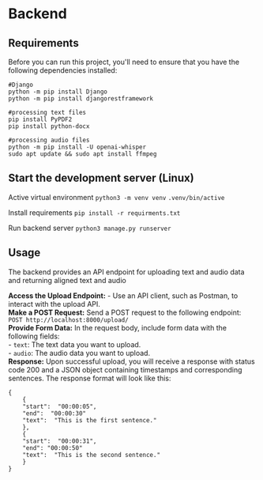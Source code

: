 # Backend


## Requirements

Before you can run this project, you'll need to ensure that you have the following dependencies installed:
```
#Django
python -m pip install Django
python -m pip install djangorestframework

#processing text files
pip install PyPDF2
pip install python-docx

#processing audio files
python -m pip install -U openai-whisper
sudo apt update && sudo apt install ffmpeg
```

## Start the development server  (Linux)

Active virtual environment
`python3 -m venv venv`
`.venv/bin/active`

Install requirements
`pip install -r requirments.txt`

Run backend server
`python3 manage.py runserver`

## Usage
The backend provides an API endpoint for uploading text and audio data and returning aligned text and audio

**Access the Upload Endpoint:**  - Use an API client, such as Postman, to interact with the upload API.  
**Make a POST Request:** Send a POST request to the following endpoint: ``` POST http://localhost:8000/upload/ ```    
**Provide Form Data:**  In the request body, include form data with the following fields:    
	-  `text`: The text data you want to upload.    
	-  `audio`: The audio data you want to upload.   
**Response:** Upon successful upload, you will receive a response with status code 200 and a JSON object containing timestamps and corresponding sentences. The response format will look like this:   
```
{ 
	{  
	"start":  "00:00:05",
	"end":  "00:00:30"
	"text":  "This is the first sentence."  
	}, 
	{
	"start":  "00:00:31", 
	"end": "00:00:50"
	"text":  "This is the second sentence."  
	}
}
```
